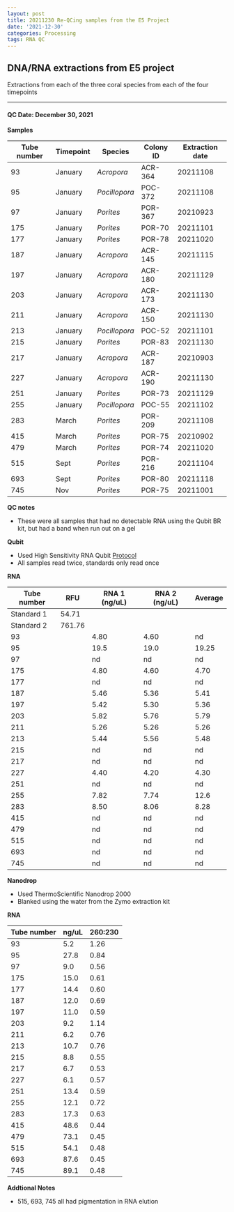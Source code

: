 ```yaml
---
layout: post
title: 20211230 Re-QCing samples from the E5 Project
date: '2021-12-30'
categories: Processing
tags: RNA QC
---
```


## DNA/RNA extractions from E5 project

Extractions from each of the three coral species from each of the four timepoints

---

#### QC Date: December 30, 2021 

**Samples**

| Tube number 	| Timepoint	   	| Species	    | Colony ID 	| Extraction date | 
|-------------	|------------	|-------------	|-------------	|-------------	  |
| 93		 	| January	 	| *Acropora*	| ACR-364      	| 20211108   	  | 
| 95			| January	 	| *Pocillopora*	| POC-372	    | 20211108		  | 
| 97		 	| January	  	| *Porites*		| POR-367     	| 20210923  	  | 
| 175		 	| January		| *Porites* 	| POR-70      	| 20211101   	  | 
| 177			| January 		| *Porites*		| POR-78	    | 20211020		  | 
| 187		 	| January	  	| *Acropora*	| ACR-145     	| 20211115  	  | 
| 197		 	| January		| *Acropora*  	| ACR-180      	| 20211129    	  | 
| 203			| January	 	| *Acropora*	| ACR-173	    | 20211130		  | 
| 211		 	| January		| *Acropora*	| ACR-150     	| 20211130  	  | 
| 213		 	| January	 	| *Pocillopora* | POC-52     	| 20211101   	  | 
| 215			| January	 	| *Porites*		| POR-83	    | 20211130		  | 
| 217		 	| January	  	| *Acropora* 	| ACR-187     	| 20210903  	  | 
| 227		 	| January	 	| *Acropora*	| ACR-190      	| 20211130   	  | 
| 251			| January	 	| *Porites*		| POR-73	    | 20211129		  | 
| 255		 	| January	  	| *Pocillopora*	| POC-55     	| 20211102  	  | 
| 283		 	| March		 	| *Porites* 	| POR-209      	| 20211108   	  | 
| 415			| March 		| *Porites*		| POR-75	    | 20210902		  | 
| 479		 	| March	  		| *Porites*		| POR-74     	| 20211020  	  | 
| 515		 	| Sept		 	| *Porites*  	| POR-216      	| 20211104   	  | 
| 693			| Sept	 		| *Porites*		| POR-80	    | 20211118		  | 
| 745		 	| Nov		  	| *Porites*		| POR-75     	| 20211001  	  | 


**QC notes**
 - These were all samples that had no detectable RNA using the Qubit BR kit, but had a band when run out on a gel


**Qubit**
 - Used High Sensitivity RNA Qubit [Protocol](https://meschedl.github.io/MESPutnam_Open_Lab_Notebook/Qubit-Protocol/)
 - All samples read twice, standards only read once


**RNA**


| Tube number 	| RFU		   	| RNA 1 (ng/uL) | RNA 2 (ng/uL) | Average     	|
|-------------	|------------	|-------------	|-------------	|-------------	|
| Standard 1  	| 54.71		 	| 		      	| 		      	|	         	|
| Standard 2 	| 761.76	 	| 		    	| 		    	| 	        	|
| 93		 	|		     	| 4.80	     	| 4.60	     	| nd        	|
| 95		 	| 			   	| 19.5        	| 19.0         	| 19.25         |
| 97		  	|		     	| nd        	| nd        	| nd        	|
| 175		 	| 			   	| 4.80        	| 4.60         	| 4.70       	|
| 177		  	|		     	| nd        	| nd         	| nd        	|
| 187		 	| 			   	| 5.46        	| 5.36        	| 5.41         	|
| 197		  	|		     	| 5.42        	| 5.30         	| 5.36        	|
| 203		 	| 			   	| 5.82        	| 5.76         	| 5.79        	|
| 211		  	|		     	| 5.26        	| 5.26        	| 5.26         	|
| 213		 	| 			   	| 5.44        	| 5.56         	| 5.48        	|
| 215		  	|		     	| nd        	| nd         	| nd        	|
| 217		 	| 			   	| nd        	| nd         	| nd        	|
| 227		 	|		     	| 4.40	     	| 4.20	     	| 4.30        	|
| 251		 	| 			   	| nd        	| nd         	| nd         	|
| 255		  	|		     	| 7.82        	| 7.74        	| 12.6        	|
| 283		 	| 			   	| 8.50        	| 8.06         	| 8.28       	|
| 415		  	|		     	| nd        	| nd         	| nd        	|
| 479		 	| 			   	| nd        	| nd        	| nd         	|
| 515		  	|		     	| nd        	| nd         	| nd        	|
| 693		 	| 			   	| nd        	| nd         	| nd        	|
| 745		  	|		     	| nd        	| nd        	| nd         	|

**Nanodrop**
 - Used ThermoScientific Nanodrop 2000
 - Blanked using the water from the Zymo extraction kit

**RNA**

| Tube number 	| ng/uL		   	| 260:230       |
|-------------	|------------	|-------------	|
| 93		 	| 5.2		    | 1.26	     	| 
| 95		 	| 27.8		 	| 0.84        	| 
| 97		  	| 9.0		    | 0.56        	| 
| 175		 	| 15.0		   	| 0.61        	| 
| 177		  	| 14.4	     	| 0.60        	| 
| 187		 	| 12.0		   	| 0.69        	| 
| 197		  	| 11.0	     	| 0.59        	| 
| 203		 	| 9.2		   	| 1.14        	| 
| 211		  	| 6.2	     	| 0.76        	| 
| 213		 	| 10.7		   	| 0.76        	| 
| 215		  	| 8.8	     	| 0.55        	| 
| 217		 	| 6.7		   	| 0.53        	| 
| 227		 	| 6.1	     	| 0.57	     	| 
| 251		 	| 13.4		   	| 0.59        	| 
| 255		  	| 12.1	     	| 0.72        	| 
| 283		 	| 17.3		   	| 0.63        	| 
| 415		  	| 48.6	     	| 0.44        	| 
| 479		 	| 73.1		   	| 0.45        	| 
| 515		  	| 54.1	     	| 0.48        	| 
| 693		 	| 87.6		   	| 0.45        	| 
| 745		  	| 89.1	     	| 0.48        	| 



 **Addtional Notes**
  - 515, 693, 745 all had pigmentation in RNA elution

